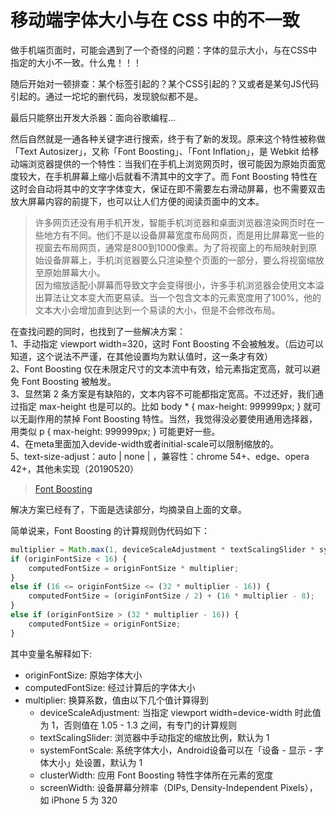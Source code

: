 # 移动端字体大小与在 CSS 中的不一致

做手机端页面时，可能会遇到了一个奇怪的问题：字体的显示大小，与在CSS中指定的大小不一致。什么鬼！！！  

随后开始对一顿排查：某个标签引起的？某个CSS引起的？又或者是某句JS代码引起的。通过一坨坨的删代码，发现貌似都不是。  

最后只能祭出开发大杀器：面向谷歌编程...  

然后自然就是一通各种关键字进行搜索，终于有了新的发现。原来这个特性被称做「Text Autosizer」，又称「Font Boosting」、「Font Inflation」，是 Webkit 给移动端浏览器提供的一个特性：当我们在手机上浏览网页时，很可能因为原始页面宽度较大，在手机屏幕上缩小后就看不清其中的文字了。而 Font Boosting 特性在这时会自动将其中的文字字体变大，保证在即不需要左右滑动屏幕，也不需要双击放大屏幕内容的前提下，也可以让人们方便的阅读页面中的文本。  

> 许多网页还没有用手机开发，智能手机浏览器和桌面浏览器渲染网页时在一些地方有不同。他们不是以设备屏幕宽度布局网页，而是用比屏幕宽一些的视窗去布局网页，通常是800到1000像素。为了将视窗上的布局映射到原始设备屏幕上，手机浏览器要么只渲染整个页面的一部分，要么将视窗缩放至原始屏幕大小。  
> 因为缩放适配小屏幕而导致文字会变得很小，许多手机浏览器会使用文本溢出算法让文本变大而更易读。当一个包含文本的元素宽度用了100%，他的文本大小会增加直到达到一个易读的大小，但是不会修改布局。  

在查找问题的同时，也找到了一些解决方案：  
    1、手动指定 viewport width=320，这时 Font Boosting 不会被触发。（后边可以知道，这个说法不严谨，在其他设置均为默认值时，这一条才有效）  
    2、Font Boosting 仅在未限定尺寸的文本流中有效，给元素指定宽高，就可以避免 Font Boosting 被触发。  
    3、显然第 2 条方案是有缺陷的，文本内容不可能都指定宽高。不过还好，我们通过指定 max-height 也是可以的。比如 body * { max-height: 999999px; } 就可以无副作用的禁掉 Font Boosting 特性。当然，我觉得没必要使用通用选择器，用类似 p { max-height: 999999px; } 可能更好一些。  
    4、在meta里面加入devide-width或者initial-scale可以限制缩放的。  
    5、text-size-adjust：auto | none | ，兼容性：chrome 54+、edge、opera 42+，其他未实现（20190520）  

> [Font Boosting](https://github.com/amfe/article/issues/10)  

解决方案已经有了，下面是选读部分，均摘录自上面的文章。  

简单说来，Font Boosting 的计算规则伪代码如下：  
```js
multiplier = Math.max(1, deviceScaleAdjustment * textScalingSlider * systemFontScale * clusterWidth / screenWidth);
if (originFontSize < 16) {
    computedFontSize = originFontSize * multiplier;
}
else if (16 <= originFontSize <= (32 * multiplier - 16)) {
    computedFontSize = (originFontSize / 2) + (16 * multiplier - 8);
}
else if (originFontSize > (32 * multiplier - 16)) {
    computedFontSize = originFontSize;
}
```

其中变量名解释如下:  
  * originFontSize: 原始字体大小  
  * computedFontSize: 经过计算后的字体大小  
  * multiplier: 换算系数，值由以下几个值计算得到  
      * deviceScaleAdjustment: 当指定 viewport width=device-width 时此值为 1，否则值在 1.05 - 1.3 之间，有专门的计算规则  
      * textScalingSlider: 浏览器中手动指定的缩放比例，默认为 1  
      * systemFontScale: 系统字体大小，Android设备可以在「设备 - 显示 - 字体大小」处设置，默认为 1  
      * clusterWidth: 应用 Font Boosting 特性字体所在元素的宽度  
      * screenWidth: 设备屏幕分辨率（DIPs, Density-Independent Pixels），如 iPhone 5 为 320  
